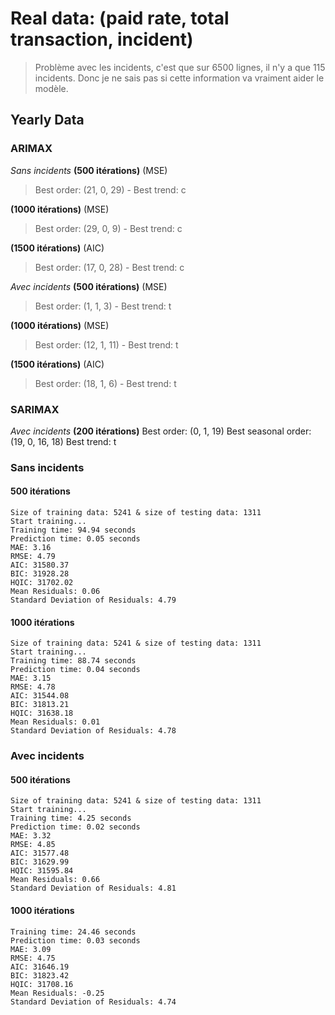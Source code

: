 # Real data: (paid rate, total transaction, incident) 

> Problème avec les incidents, c'est que sur 6500 lignes, il n'y a que 115 incidents. Donc je ne sais pas si cette information va vraiment aider le modèle.

## Yearly Data

### ARIMAX
*Sans incidents*
**(500 itérations)** (MSE)
> Best order: (21, 0, 29) - Best trend: c

**(1000 itérations)** (MSE)
> Best order: (29, 0, 9) - Best trend: c

**(1500 itérations)** (AIC)
> Best order: (17, 0, 28) - Best trend: c


*Avec incidents* 
**(500 itérations)** (MSE)
> Best order: (1, 1, 3) - Best trend: t

**(1000 itérations)** (MSE)
> Best order: (12, 1, 11) - Best trend: t

**(1500 itérations)** (AIC)
> Best order: (18, 1, 6) - Best trend: t


### SARIMAX
*Avec incidents*
**(200 itérations)**
Best order: (0, 1, 19)
Best seasonal order: (19, 0, 16, 18)
Best trend: t



### Sans incidents
#### 500 itérations
```
Size of training data: 5241 & size of testing data: 1311
Start training...
Training time: 94.94 seconds
Prediction time: 0.05 seconds
MAE: 3.16
RMSE: 4.79
AIC: 31580.37
BIC: 31928.28
HQIC: 31702.02
Mean Residuals: 0.06
Standard Deviation of Residuals: 4.79
```

#### 1000 itérations
```
Size of training data: 5241 & size of testing data: 1311
Start training...
Training time: 88.74 seconds
Prediction time: 0.04 seconds
MAE: 3.15
RMSE: 4.78
AIC: 31544.08
BIC: 31813.21
HQIC: 31638.18
Mean Residuals: 0.01
Standard Deviation of Residuals: 4.78
```

### Avec incidents
#### 500 itérations
```
Size of training data: 5241 & size of testing data: 1311
Start training...
Training time: 4.25 seconds
Prediction time: 0.02 seconds
MAE: 3.32
RMSE: 4.85
AIC: 31577.48
BIC: 31629.99
HQIC: 31595.84
Mean Residuals: 0.66
Standard Deviation of Residuals: 4.81
```

#### 1000 itérations
```
Training time: 24.46 seconds
Prediction time: 0.03 seconds
MAE: 3.09
RMSE: 4.75
AIC: 31646.19
BIC: 31823.42
HQIC: 31708.16
Mean Residuals: -0.25
Standard Deviation of Residuals: 4.74
```


